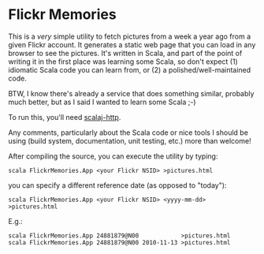 Flickr Memories
===============

This is a *very* simple utility to fetch pictures from a week a year
ago from a given Flickr account. It generates a static web page that
you can load in any browser to see the pictures. It's written in
Scala, and part of the point of writing it in the first place was
learning some Scala, so don't expect (1) idiomatic Scala code you can
learn from, or (2) a polished/well-maintained code.

BTW, I know there's already a service that does something similar,
probably much better, but as I said I wanted to learn some Scala ;-)

To run this, you'll need
[scalaj-http](https://github.com/scalaj/scalaj-http).

Any comments, particularly about the Scala code or nice tools I should
be using (build system, documentation, unit testing, etc.) more than
welcome!

After compiling the source, you can execute the utility by typing:

    scala FlickrMemories.App <your Flickr NSID> >pictures.html

you can specify a different reference date (as opposed to "today"):

    scala FlickrMemories.App <your Flickr NSID> <yyyy-mm-dd> >pictures.html

E.g.:

    scala FlickrMemories.App 24881879@N00            >pictures.html
    scala FlickrMemories.App 24881879@N00 2010-11-13 >pictures.html
